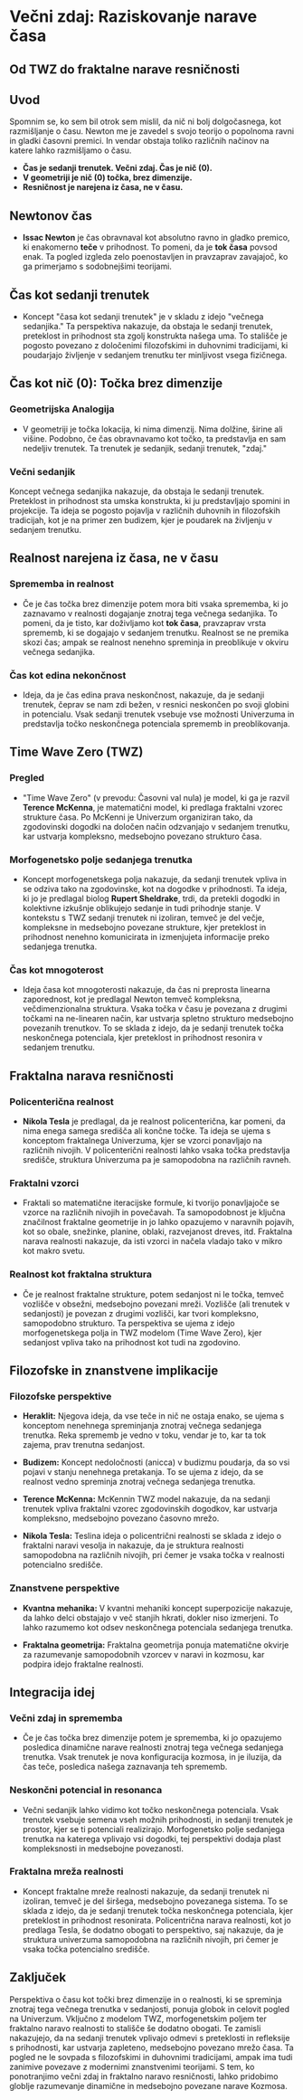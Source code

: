 
# Večni zdaj: Raziskovanje narave časa
## Od TWZ do fraktalne narave resničnosti

## Uvod

Spomnim se, ko sem bil otrok sem mislil, da nič ni bolj dolgočasnega, kot razmišljanje o času. Newton me je zavedel s svojo teorijo o popolnoma ravni in gladki časovni premici. In vendar obstaja toliko različnih načinov na katere lahko razmišljamo o času.

- **Čas je sedanji trenutek. Večni zdaj. Čas je nič (0).**
- **V geometriji je nič (0) točka, brez dimenzije.**
- **Resničnost je narejena iz časa, ne v času.**

## Newtonov čas

- **Issac Newton** je čas obravnaval kot absolutno ravno in gladko premico, ki enakomerno __teče__ v prihodnost. To pomeni, da je __tok časa__ povsod enak. Ta pogled izgleda zelo poenostavljen in pravzaprav zavajajoč, ko ga primerjamo s sodobnejšimi teorijami.

## Čas kot sedanji trenutek

- Koncept "časa kot sedanji trenutek" je v skladu z idejo "večnega sedanjika." Ta perspektiva nakazuje, da obstaja le sedanji trenutek, preteklost in prihodnost sta zgolj konstrukta našega uma. To stališče je pogosto povezano z določenimi filozofskimi in duhovnimi tradicijami, ki poudarjajo življenje v sedanjem trenutku ter minljivost vsega fizičnega.

## Čas kot nič (0): Točka brez dimenzije

### Geometrijska Analogija

- V geometriji je točka lokacija, ki nima dimenzij. Nima dolžine, širine ali višine. Podobno, če čas obravnavamo kot točko, ta predstavlja en sam nedeljiv trenutek. Ta trenutek je sedanjik, sedanji trenutek, "zdaj."

### Večni sedanjik

Koncept večnega sedanjika nakazuje, da obstaja le sedanji trenutek. Preteklost in prihodnost sta umska konstrukta, ki ju predstavljajo spomini in projekcije. Ta ideja se pogosto pojavlja v različnih duhovnih in filozofskih tradicijah, kot je na primer zen budizem, kjer je poudarek na življenju v sedanjem trenutku.

## Realnost narejena iz časa, ne v času

### Sprememba in realnost

- Če je čas točka brez dimenzije potem mora biti vsaka sprememba, ki jo zaznavamo v realnosti dogajanje znotraj tega večnega sedanjika. To pomeni, da je tisto, kar doživljamo kot __tok časa__, pravzaprav vrsta sprememb, ki se dogajajo v sedanjem trenutku. Realnost se ne premika skozi čas; ampak se realnost nenehno spreminja in preoblikuje v okviru večnega sedanjika.

### Čas kot edina nekončnost

- Ideja, da je čas edina prava neskončnost, nakazuje, da je sedanji trenutek, čeprav se nam zdi bežen, v resnici neskončen po svoji globini in potencialu. Vsak sedanji trenutek vsebuje vse možnosti Univerzuma in predstavlja točko neskončnega potenciala sprememb in preoblikovanja.

## Time Wave Zero (TWZ)

### Pregled

- "Time Wave Zero" (v prevodu: Časovni val nula) je model, ki ga je razvil **Terence McKenna**, je matematični model, ki predlaga fraktalni vzorec strukture časa. Po McKenni je Univerzum organiziran tako, da zgodovinski dogodki na določen način odzvanjajo v sedanjem trenutku, kar ustvarja kompleksno, medsebojno povezano strukturo časa.

### Morfogenetsko polje sedanjega trenutka

- Koncept morfogenetskega polja nakazuje, da sedanji trenutek vpliva in se odziva tako na zgodovinske, kot na dogodke v prihodnosti. Ta ideja, ki jo je predlagal biolog **Rupert Sheldrake**, trdi, da pretekli dogodki in kolektivne izkušnje oblikujejo sedanje in tudi prihodnje stanje. V kontekstu s TWZ sedanji trenutek ni izoliran, temveč je del večje, kompleksne in medsebojno povezane strukture, kjer preteklost in prihodnost nenehno komunicirata in izmenjujeta informacije preko sedanjega trenutka.

### Čas kot mnogoterost

- Ideja časa kot mnogoterosti nakazuje, da čas ni preprosta linearna zaporednost, kot je predlagal Newton temveč kompleksna, večdimenzionalna struktura. Vsaka točka v času je povezana z drugimi točkami na ne-linearen način, kar ustvarja spletno strukturo medsebojno povezanih trenutkov. To se sklada z idejo, da je sedanji trenutek točka neskončnega potenciala, kjer preteklost in prihodnost resonira v sedanjem trenutku.

## Fraktalna narava resničnosti

### Policenterična realnost

- **Nikola Tesla** je predlagal, da je realnost policenterična, kar pomeni, da nima enega samega središča ali končne točke. Ta ideja se ujema s konceptom fraktalnega Univerzuma, kjer se vzorci ponavljajo na različnih nivojih. V policenterični realnosti lahko vsaka točka predstavlja središče, struktura Univerzuma pa je samopodobna na različnih ravneh.

### Fraktalni vzorci

- Fraktali so matematične iteracijske formule, ki tvorijo ponavljajoče se vzorce na različnih nivojih in povečavah. Ta samopodobnost je ključna značilnost fraktalne geometrije in jo lahko opazujemo v naravnih pojavih, kot so obale, snežinke, planine, oblaki, razvejanost dreves, itd. Fraktalna narava realnosti nakazuje, da isti vzorci in načela vladajo tako v mikro kot makro svetu.

### Realnost kot fraktalna struktura

- Če je realnost fraktalne strukture, potem sedanjost ni le točka, temveč vozlišče v obsežni, medsebojno povezani mreži. Vozlišče (ali trenutek v sedanjosti) je povezan z drugimi vozlišči, kar tvori kompleksno, samopodobno strukturo. Ta perspektiva se ujema z idejo morfogenetskega polja in TWZ modelom (Time Wave Zero), kjer sedanjost vpliva tako na prihodnost kot tudi na zgodovino.

## Filozofske in znanstvene implikacije

### Filozofske perspektive

- **Heraklit:** Njegova ideja, da vse teče in nič ne ostaja enako, se ujema s konceptom nenehnega spreminjanja znotraj večnega sedanjega trenutka. Reka sprememb je vedno v toku, vendar je to, kar ta tok zajema, prav trenutna sedanjost.

- **Budizem:** Koncept nedoločnosti (anicca) v budizmu poudarja, da so vsi pojavi v stanju nenehnega pretakanja. To se ujema z idejo, da se realnost vedno spreminja znotraj večnega sedanjega trenutka.

- **Terence McKenna:** McKennin TWZ model nakazuje, da na sedanji trenutek vpliva fraktalni vzorec zgodovinskih dogodkov, kar ustvarja kompleksno, medsebojno povezano časovno mrežo.

- **Nikola Tesla:** Teslina ideja o policentrični realnosti se sklada z idejo o fraktalni naravi vesolja in nakazuje, da je struktura realnosti samopodobna na različnih nivojih, pri čemer je vsaka točka v realnosti potencialno središče.

### Znanstvene perspektive

- **Kvantna mehanika:** V kvantni mehaniki koncept superpozicije nakazuje, da lahko delci obstajajo v več stanjih hkrati, dokler niso izmerjeni. To lahko razumemo kot odsev neskončnega potenciala sedanjega trenutka.

- **Fraktalna geometrija:** Fraktalna geometrija ponuja matematične okvirje za razumevanje samopodobnih vzorcev v naravi in kozmosu, kar podpira idejo fraktalne realnosti.

## Integracija idej

### Večni zdaj in sprememba

- Če je čas točka brez dimenzije potem je sprememba, ki jo opazujemo posledica dinamične narave realnosti znotraj tega večnega sedanjega trenutka. Vsak trenutek je nova konfiguracija kozmosa, in je iluzija, da čas teče, posledica našega zaznavanja teh sprememb.

### Neskončni potencial in resonanca

- Večni sedanjik lahko vidimo kot točko neskončnega potenciala. Vsak trenutek vsebuje semena vseh možnih prihodnosti, in sedanji trenutek je prostor, kjer se ti potenciali realizirajo. Morfogenetsko polje sedanjega trenutka na katerega vplivajo vsi dogodki, tej perspektivi dodaja plast kompleksnosti in medsebojne povezanosti.

### Fraktalna mreža realnosti

- Koncept fraktalne mreže realnosti nakazuje, da sedanji trenutek ni izoliran, temveč je del širšega, medsebojno povezanega sistema. To se sklada z idejo, da je sedanji trenutek točka neskončnega potenciala, kjer preteklost in prihodnost resonirata. Policentrična narava realnosti, kot jo predlaga Tesla, še dodatno obogati to perspektivo, saj nakazuje, da je struktura univerzuma samopodobna na različnih nivojih, pri čemer je vsaka točka potencialno središče.

## Zaključek

Perspektiva o času kot točki brez dimenzije in o realnosti, ki se spreminja znotraj tega večnega trenutka v sedanjosti, ponuja globok in celovit pogled na Univerzum. Vključno z modelom TWZ, morfogenetskim poljem ter fraktalno naravo realnosti to stališče še dodatno obogati. Te zamisli nakazujejo, da na sedanji trenutek vplivajo odmevi s preteklosti in refleksije s prihodnosti, kar ustvarja zapleteno, medsebojno povezano mrežo časa. Ta pogled ne le sovpada s filozofskimi in duhovnimi tradicijami, ampak ima tudi zanimive povezave z modernimi znanstvenimi teorijami. S tem, ko ponotranjimo večni zdaj in fraktalno naravo resničnosti, lahko pridobimo globlje razumevanje dinamične in medsebojno povezane narave Kozmosa.


